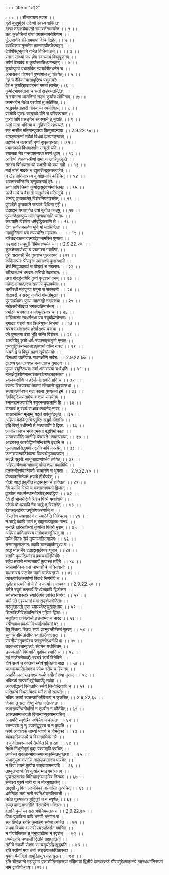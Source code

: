 +++
title = "०२२"

+++
।। श्रीनारायण उवाच ।।  
गृही बुभूषुर्गुरवे दक्षिणां स्वस्य शक्तितः ।।  
दत्त्वा तदाज्ञयैवाऽसौ समावर्त्तनमाचरेत् ।। १ ।।  
ततः कुलोचितां योषां वयसोनामरोगिणीम् ।।  
पुँल्लक्षणेन रहितामपापां विधिनोद्वहेत् ।। २ ।।  
स्वाधिकारानुसारेण कृष्णसम्प्रीतयेऽन्वहम् ।।  
देवर्षिपितृभूतानि यजेत विधिना ततः।। ।। ३ ।।  
स्नानं सन्ध्यां जपं होमं स्वाध्यायं विष्णुपूजनम् ।।  
तर्पणं वैश्वदेवं च कुर्याच्चातिथ्यमन्वहम् ।। ४ ।।  
कुर्यात्पुण्यं यथाशक्ति न्यायार्जितधनेन च ।।  
अनासक्तः पोष्यवर्गं पुष्णीयान्न तु पीडयेत् ।। ५ ।।  
देहं च दैहिकान्वासावुद्दिश्य पशुवत्परैः ।।  
वैरं न कुर्याद्देहादावहन्तां ममतां त्यजेत् ।।६।।  
कुर्याद्भागवतानां च सतां सङ्गमतन्द्रितः ।।  
न स्त्रैणानां व्यसनिनां सङ्गं कुर्यान्न लोभिनाम् ।।७।।  
कामभावेन नेक्षेत परयोषां तु कर्हिचित् ।।  
श्राद्धपर्वव्रताहादौ नोपेयाच्च स्वयोषितम् ।। ८ ।।  
प्राप्तोपि पुरुषः साङ्ख्ये योगे च परिपक्वताम्।।  
पुत्र्या अपि प्रसङ्गेन रहःस्थाने तु मुह्यति ।। ९ ।।  
अतो मात्रा भगिन्या वा दुहित्रापि रहःस्थले ।।  
सह नासीत मतिमान्युवत्या किमुताऽन्यया ।। 2.9.22.१० ।।  
अमङ्गलानां सर्वेषां विधवा ह्यत्यमङ्गलम् ।।  
तद्दर्शनं च तत्स्पर्शो नॄणां सुकृतहृत्ततः ।।११।।  
प्रयाणकाले विधवादर्शनं सन्मुखे यदि ।।  
स्यात्तदा नैव गन्तव्यमन्यथा मरणं धुवम् ।। १२ ।।  
आशिषो विधवास्त्रीणां समाः कालाहिफूत्कृतैः ।।  
ततश्च बिभियात्ताभ्यो राक्षसीभ्यो यथा गृही ।। १३ ।।  
मद्यं मांसं मादकं च द्यूतादीन्दूरतस्त्यजेत् ।।  
न द्रोहं प्राणिमात्रस्य कुर्याद्वाचापि कर्हिचित् ।। १४ ।।  
अवतारचरित्राणि शृणुयादन्वहं हरेः ।।  
सर्वा अपि क्रियाः कुर्याद्वासुदेवार्थमास्तिकः ।। १५ ।।  
ऊर्जे माघे च वैशाखे चातुर्मास्ये मलिम्लुचे ।।  
अन्येषु पुण्यकालेषु विशेषनियमांश्चरेत् ।। १६ ।।  
पुण्यदेशे पुण्यकाले सत्पात्रे विधिना गृही।।  
दद्याद्दानं यथाशक्ति दयां कुर्वीत जन्तुषु ।। १७ ।।  
पुण्यान्देशान्पुण्यकालान्पुण्यपात्राणि चानघ ।।  
कथयामि विशेषेण धर्मवृद्धिकराणि ते ।। १८ ।।  
देशः सर्वोत्तमस्त्वेष भुवि यो मदधिष्ठितः ।।  
महामुनिगणा यत्र तपस्यन्ति महाव्रताः।। ।। १९ ।।  
हरितद्भक्तमाहात्म्याद्देशानामस्ति पुण्यता ।।  
गङ्गाद्वारं मधुपुरी नैमिषारण्यमेव च ।। 2.9.22.२० ।।  
कुरुक्षेत्रमयोध्या च प्रयागश्च गयाशिरः ।।  
पुरी वाराणसी चैव पुण्यश्च पुलहाश्रमः ।।२१ ।।  
कपिलाश्रमः श्रीरङ्गः प्रभासश्च कुशस्थली ।।  
क्षेत्रं सिद्धपदाख्यं च पौष्करं च महत्सरः ।। २२ ।।  
क्रीडास्थानं भगवतः सश्रियो रैवताचलः ।।  
तथा गोवर्द्धनगिरिः पुण्यं वृन्दावनं वनम् ।। २३ ।।  
महेन्द्रमलयाद्याश्च सप्तापि कुलपर्वताः ।।  
भागीरथी महापुण्या यमुना च सरस्वती ।। २४ ।।  
गोदावरी च सरयूः कावेरी गोमतीमुखाः ।।  
पुराणप्रथिताः पुण्या महानद्यो नदास्तथा ।। २५ ।।  
महोत्सवैर्भवेद्यत्र भगवत्प्रतिमार्चनम् ।।  
प्रभोरनन्यभक्ताश्च भवेयुर्यत्रयत्र च ।। २६ ।।  
अहिंस्राश्च स्वधर्मस्था यत्र स्युर्ब्राह्मणोत्तमाः ।।  
मृगाद्याः पशवो यत्र विचरेयुश्च निर्भयाः ।। २७ ।।  
यत्रयत्रावताराश्च हरेर्वासश्च यत्र वा ।।  
एते पुण्यतमा देशा भुवि सन्ति विशेषतः ।। २८ ।।  
अल्पोप्येषु कृतो धर्मः स्यात्सहस्रगुणो नृणाम् ।।  
पुण्यवृद्धिकरान्कालाञ्छृण्वथो वच्मि नारद ।। २९ ।।  
अयने द्वे च विषुवं ग्रहणं सूर्यसोमयोः ।।  
दिनक्षयो व्यतीपातः श्रवणर्क्षाणि सर्वशः ।। 2.9.22.३० ।।  
द्वादश्य एकादश्यश्च मन्वाद्याश्च युगादयः ।।  
पुण्याः स्युस्तिथयः सर्वा अमावास्या च वैधृतिः ।। ३१ ।।  
मासर्क्षयुक्पौर्णमास्यश्चतस्रोप्यष्टकास्तथा ।।  
स्वजन्मर्क्षाणि च हरेर्जन्मोत्सवदिनानि च ।। ३२ ।।  
स्वस्य स्त्रियाश्चार्भकाणां संस्कारोभ्युदयस्तथा ।।  
सत्पात्रलब्धिश्च यदा कालाः पुण्यतमा इमे ।। ३३ ।।  
देवपितृद्विजसतामेषां शक्त्या समर्चनम् ।।  
स्नानदानजपादीनि स्युरनन्तफलानि हि ।। ३४ ।।  
सत्पात्रं तु स्वयं साक्षाद्भगवानेव नारद ।।  
शाखानामिव मूलाम्बु यद्दत्तं सर्वतुष्टिकृत् ।।३५।।  
अहिंसा वेदविद्याभिस्तुष्टिः सद्धर्मभक्तिभिः ।।  
हृदि विष्णुं दधीरन्ये ते सत्पात्राणि वै द्विजाः ।। ३६ ।।  
एकान्तिकाश्च भगवद्भक्ता बद्धविमोचकाः ।।  
सत्पात्राणीति जानीहि येष्वास्ते भगवान्स्वयम् ।। ३७ ।।  
आढ्यस्तु कारयेद्विष्णोर्मन्दिराणि दृढानि च ।।  
पूजाप्रवाहसिद्ध्यर्थं तद्वृत्तीश्चापि कारयेत् ।। ३८ ।।  
जलाशयान्वाटिकाश्च विष्ण्वर्थमुपकल्पयेत् ।।  
सदन्नैः सुरसैः साधून्ब्राह्मणांश्चैव तर्पयेत् ।। ३९ ।।  
अहिंसान्वैष्णवान्यज्ञान्कुर्याच्छक्त्या यथाविधि ।।  
व्रतजन्मोत्सवान्विष्णोः सम्भारेण च भूयसा ।। 2.9.22.४० ।।  
प्रौष्ठपदासितेपक्षे क्षयाहे तीर्थपर्वसु ।।  
पित्रोः श्राद्धं प्रकुर्वीत तद्बन्धूनां च शक्तितः ।। ४१ ।।  
दैवे कर्मणि पित्र्ये च भक्तान्भगवतो द्विजान् ।।  
पूजयेत स्वधर्मस्थान्भोजयेद्भगवद्धिया ।। ४२ ।।  
दैवे द्वौ भोजयेद्विप्रौ त्रींश्च पित्र्ये यथाविधि ।।  
एकैकं वोभयत्रापि नैव श्राद्धे तु विस्तरेत् ।। ४३ ।।  
देशकालद्रव्यपात्रपूजोपकरणानि च ।।  
विस्तरेण यथाशास्त्रं न स्यादेवेति निश्चितम् ।। ४४ ।।  
न श्राद्धे क्वापि मांसं तु दद्यान्नाऽद्याच्च मानवः ।।  
मुन्यन्नैः क्षीरसर्पिर्भ्यां तृप्यन्ति पितरो भृशम् ।। ४५ ।।  
अहिंसा प्राणिमात्रस्य मनोवाक्तनुभिस्तु या ।।  
तयैव पितरः सर्वे तृप्यन्त्यतिदयालवः ।। ४६ ।।  
तस्मात्कुसङ्गतः क्वापि शास्त्रहार्दमबुध्य च ।।  
श्राद्धे मांसं नैव दद्याद्वासुदेवपरः पुमान् ।। ४७ ।।  
व्रतानि कुर्याद्विष्णोश्च ब्रह्मचर्यादिभिर्यमैः ।।  
सहैव तत्परो नान्यत्कार्यं कुयाच्च तद्दिने ।। ४८ ।।  
स्वसम्बन्धिजनानां चाप्याशौचं जनिनाशयोः ।।  
यथाशास्त्रं पालयेत ग्रहणे चार्कचन्द्रयोः ।। ४९ ।।  
व्यावहारिककार्याणां विवादे निर्णयेपि च ।।  
गृहीतरास्त्यागिनो ये ते न कार्या न चाधवाः ।। 2.9.22.५० ।।  
यत्रैते स्युर्न्न तत्कार्यं सिध्येत्क्वापि द्विजोत्तम ।।  
सर्वस्वनाशस्तत्र स्यादित्येवं त्वस्ति निर्णयः ।। ५१ ।।  
धर्मा एते गृहस्थानां मया सङ्क्षेपतोदिताः ।।  
यदनुष्ठानतो नॄणां स्यात्स्वेष्टसुखमक्षयम् ।। ५२ ।।  
शिलादिजीविकावृत्तिभेदेन गृहिणो द्विजाः ।।  
चतुर्विधाः प्रकीर्त्यन्ते तत्तन्नाम्ना च नारद ।। ५३ ।।  
स्त्रीणामथ प्रवक्ष्यामि धर्मान्र्धर्मवतां वर ।।  
येषु स्थिताः स्त्रियः सर्वाः प्राप्नुवन्तीप्सितं सुखम् ।। ५४ ।।  
सुवासिनीभिर्न्नारीभिः स्वपतिर्देववत्सदा ।।  
सेवनीयोऽनुवर्त्त्यश्च जरन्रुग्णोऽधनोपि वा ।। ५५ ।।  
तद्बन्धवश्चानुवर्त्याः सेवनेन यथोचितम् ।।  
उज्ज्वलानि विधेयानि गृहोपकरणानि च ।। ५६ ।।  
गृहं मार्जनसेकाद्यैः स्वच्छं कार्यं दिनेदिने ।।  
प्रियं सत्यं च वक्तव्यं स्थेयं शुचितया सदा ।। ५७ ।।  
चाञ्चल्यमतिलोभश्च क्रोधः स्तेयं च हिंसनम् ।।  
अधार्मिकाणां सङ्गश्च वर्ज्यः स्त्रीणां तथा नृणाम् ।। ५८ ।।  
भवितव्यं तत्पराभिर्द्धर्मकार्येषु सर्वदा ।।  
त्यक्त्वौद्धत्यं विनीताभिः स्थेयं जित्वेन्द्रियाणि च ।। ५९ ।।  
पातिव्रत्ये स्थिताभिश्च धर्मे ताभी रमापतेः ।।  
भक्तिः कार्या स्वतन्त्राभिर्भवितव्यं न कुत्रचित् ।। 2.9.22.६० ।।  
विधवा तु सदा विष्णुं सेवेत पतिभावतः ।।  
कामसम्बन्धिनीर्वार्त्ता न शृण्वीत न कीर्तयेत्।। ६१ ।।  
आसन्नसम्बन्धवतो विनान्यान्पुरुषान्क्वचित् ।।  
अनापदि स्पृशेन्नैव पश्येन्नैव च कामतः ।। ६२ ।।  
स्तनपस्य तु नुः स्पर्शाद्वृद्धस्य च न दुष्यति ।।  
कार्य आवश्यके ताभ्यां भाषणे च विभर्तृका ।। ६३ ।।  
व्यावहारिककार्ये च विवादमधिकं नरैः ।।  
न कुर्वीतावश्यकार्ये तैर्भाषेत विना रहः ।। ६४ ।।  
नेक्षेत मिधुनीभूतं बुद्या पश्वाद्यपि क्वचित् ।।  
त्यजेच्च सकलान्भोगान्स्यात्सकृन्मितभुक्तथा ।। ६५ ।।  
सधातुसूक्ष्मवासांसि नालङ्कारांश्च धारयेत् ।।  
न दिवा शयनं कुर्यान्न खट्वायामनापदि ।। ६६ ।।  
ताम्बूलभक्षणं नैव कुर्यान्नाभ्यङ्गमञ्जनम् ।।  
पुम्प्रसङ्गाच्च बिभियात्कृष्णाहेरिव नित्यदा ।। ६७ ।।  
समीक्ष्य पुरुषं नारी या न मोहमुपाव्रजेत् ।।  
तादृशी तु विना लक्ष्मीमेकां नान्यास्ति कुत्रचित् ।। ६८ ।।  
धर्मनिष्ठा ततो नारी स्वनिःश्रेयसमिच्छती ।।  
नेक्षेत पुरुषाकारं बुद्धिपूर्वं च न स्पृशेत् ।। ६९ ।।  
कृच्छ्रचान्द्रायणादीनि नैरन्तर्येण भक्तितः ।।  
व्रतानि कुर्याच्च सदा भवेन्नियमतत्परा ।। 2.9.22.७० ।।  
पित्रा पुत्रादिना वापि तरुणी तरुणेन च ।।  
सह तिष्ठेन्न रहसि कुसङ्गं सर्वथा त्यजेत् ।। ७१ ।।  
सधवा विधवा वा स्त्री स्वरजोदर्शनं क्वचित् ।।  
न गोपयेत्त्रिरात्रं तु मनुष्यादींश्च न स्पृशेत् ।। ७२ ।।  
प्रथमेऽहनि चण्डाली द्वितीये ब्रह्मघातिनी ।।  
तृतीये रजकी प्रोक्ता सा चतुर्थेऽह्नि शुद्ध्यति ।। ७३ ।।  
इति स्त्रीणां मया धर्माः सङ्क्षेपात्कथितास्तव ।।  
युक्ता यैर्योषितो यायुरिहामुत्र महत्सुखम् ।। ७४ ।।  
इति श्रीस्कान्दे महापुराण एकाशीतिसाहस्र्यां संहितायां द्वितीये वैष्णवखण्डे श्रीवासुदेवमाहात्म्ये गृहस्थधर्मनिरूपणं नाम द्वाविंशोध्यायः।।२२।।